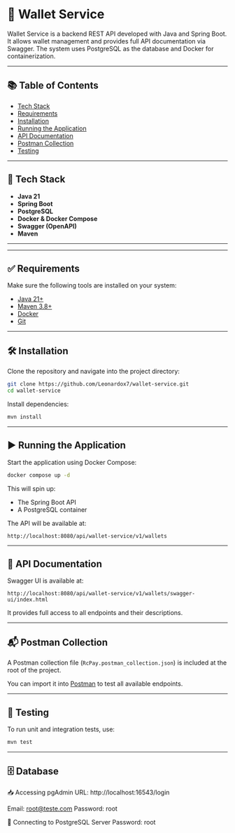 # 💸 Wallet Service

Wallet Service is a backend REST API developed with Java and Spring Boot. It allows wallet management and provides full
API documentation via Swagger. The system uses PostgreSQL as the database and Docker for containerization.

---

## 📚 Table of Contents

- [Tech Stack](#-tech-stack)
- [Requirements](#-requirements)
- [Installation](#-installation)
- [Running the Application](#-running-the-application)
- [API Documentation](#-api-documentation)
- [Postman Collection](#-postman-collection)
- [Testing](#-testing)

---

## 🚀 Tech Stack

- **Java 21**
- **Spring Boot**
- **PostgreSQL**
- **Docker & Docker Compose**
- **Swagger (OpenAPI)**
- **Maven**

---

---

## ✅ Requirements

Make sure the following tools are installed on your system:

- [Java 21+](https://adoptium.net/)
- [Maven 3.8+](https://maven.apache.org/)
- [Docker](https://www.docker.com/)
- [Git](https://git-scm.com/)

---

## 🛠️ Installation

Clone the repository and navigate into the project directory:

```bash
git clone https://github.com/Leonardox7/wallet-service.git
cd wallet-service
```

Install dependencies:

```bash
mvn install
```

---

## ▶️ Running the Application

Start the application using Docker Compose:

```bash
docker compose up -d
```

This will spin up:

- The Spring Boot API
- A PostgreSQL container

The API will be available at:

```
http://localhost:8080/api/wallet-service/v1/wallets
```

---

## 📄 API Documentation

Swagger UI is available at:

```
http://localhost:8080/api/wallet-service/v1/wallets/swagger-ui/index.html
```

It provides full access to all endpoints and their descriptions.

---

## 📬 Postman Collection

A Postman collection file (`RcPay.postman_collection.json`) is included at the root of the project.

You can import it into [Postman](https://www.postman.com/) to test all available endpoints.

---

## 🧪 Testing

To run unit and integration tests, use:

```bash
mvn test
```

---

## 🗄️ Database

📥 Accessing pgAdmin
URL: http://localhost:16543/login

Email: root@teste.com
Password: root

🐘 Connecting to PostgreSQL Server
Password: root